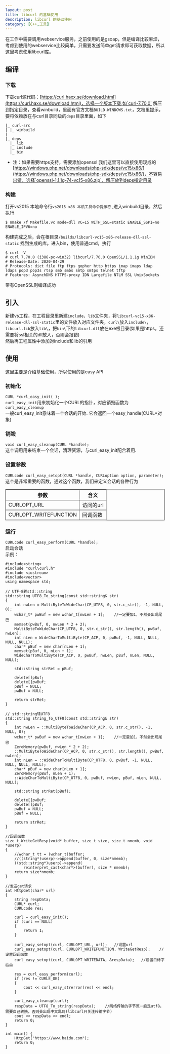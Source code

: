 ```yaml
---
layout: post
title: libcurl 的基础使用
description: libcurl 的基础使用
category: [C++,工具]
---
```

在工作中需要调用webservice服务，之前使用的是gsoap，但是编译比较麻烦，考虑到使用的webservice比较简单，只需要发送简单get请求即可获取数据，所以这里考虑使用libcurl库。
## 编译
### 下载
下载curl源代码：[https://curl.haxx.se/download.html](https://curl.haxx.se/download.html)，选择一个版本下载,如`curl-7.70.0`
解压到指定目录，查看winbuild，里面有官方文档`BUILD.WINDOWS.txt`，文档里提示，要将依赖放在与curl目录同级的`deps`目录里面，如下  
```
|_ curl-src  
| |_ winbuild  
|  
|_ deps  
  |_ lib  
  |_ include  
  |_ bin
```
* 注：如果需要https支持，需要添加openssl
我们这里可以直接使用现成的[https://windows.php.net/downloads/php-sdk/deps/vc15/x86/](https://windows.php.net/downloads/php-sdk/deps/vc15/x86/)，不容易出错，选择`openssl-1.1.1g-74-vc15-x86.zip`，解压放到deps指定目录  

### 构建
打开vs2015 本地命令行`vs2015 x86 本机工具命令提示符` ,进入winbuild目录，然后执行  
```
$ nmake /f Makefile.vc mode=dll VC=15 WITH_SSL=static ENABLE_SSPI=no ENABLE_IPV6=no
```
构建完成之后，会在根目录`/builds/libcurl-vc15-x86-release-dll-ssl-static` 找到生成的库。进入bin，使用普通cmd，执行
```
$ curl -V
# curl 7.70.0 (i386-pc-win32) libcurl/7.70.0 OpenSSL/1.1.1g WinIDN
# Release-Date: 2020-04-29
# Protocols: dict file ftp ftps gopher http https imap imaps ldap ldaps pop3 pop3s rtsp smb smbs smtp smtps telnet tftp
# Features: AsynchDNS HTTPS-proxy IDN Largefile NTLM SSL UnixSockets
```
带有OpenSSL则编译成功  

## 引入
新建vs工程，在工程目录里新建`include`、`lib`文件夹，将`libcurl-vc15-x86-release-dll-ssl-static`里的文件放入对应文件夹，`curl\`放入`include\`，`libcurl.lib`放入`lib\`，把`bin\`下的`libcurl.dll`放在exe根目录(如果是https，还需要将ssl相关的dll放入，否则会报错)  
然后再工程属性中添加对include和lib的引用  
## 使用
这里主要是介绍基础使用，所以使用的是easy API
### 初始化
`CURL *curl_easy_init( );`  
`curl_easy_init`用来初始化一个CURL的指针，对应销毁函数为`curl_easy_cleanup`  
一般curl_easy_init意味着一个会话的开始. 它会返回一个easy_handle(CURL*对象)  
### 销毁
`void curl_easy_cleanup(CURL *handle);`  
这个调用用来结束一个会话，清理资源，与curl_easy_init配合着用.   
### 设置参数
`CURLcode curl_easy_setopt(CURL *handle, CURLoption option, parameter);`
这个是非常重要的函数，通过这个函数，我们来定义会话的各种行为  
<table border="1">
  <tr>
    <th>参数</th>
    <th>含义</th>
  </tr>
  <tr>
    <td>CURLOPT_URL</td>
    <td>访问的url</td>
  </tr>
  <tr>
    <td>CURLOPT_WRITEFUNCTION</td>
    <td>回调函数</td>
  </tr>
</table>  

### 运行
`CURLcode curl_easy_perform(CURL *handle);`  
启动会话  
示例：
```
#include<string>
#include "curl\curl.h"
#include <iostream>
#include<vector>
using namespace std;

// UTF-8转std::string
std::string UTF8_To_string(const std::string& str)
{
	int nwLen = MultiByteToWideChar(CP_UTF8, 0, str.c_str(), -1, NULL, 0);
	wchar_t* pwBuf = new wchar_t[nwLen + 1];    //一定要加1，不然会出现尾巴 
	memset(pwBuf, 0, nwLen * 2 + 2);
	MultiByteToWideChar(CP_UTF8, 0, str.c_str(), str.length(), pwBuf, nwLen);
	int nLen = WideCharToMultiByte(CP_ACP, 0, pwBuf, -1, NULL, NULL, NULL, NULL);
	char* pBuf = new char[nLen + 1];
	memset(pBuf, 0, nLen + 1);
	WideCharToMultiByte(CP_ACP, 0, pwBuf, nwLen, pBuf, nLen, NULL, NULL);

	std::string strRet = pBuf;

	delete[]pBuf;
	delete[]pwBuf;
	pBuf = NULL;
	pwBuf = NULL;

	return strRet;
}

// std::string转UTF8
std::string string_To_UTF8(const std::string& str)
{
	int nwLen = ::MultiByteToWideChar(CP_ACP, 0, str.c_str(), -1, NULL, 0);
	wchar_t* pwBuf = new wchar_t[nwLen + 1];    //一定要加1，不然会出现尾巴 
	ZeroMemory(pwBuf, nwLen * 2 + 2);
	::MultiByteToWideChar(CP_ACP, 0, str.c_str(), str.length(), pwBuf, nwLen);
	int nLen = ::WideCharToMultiByte(CP_UTF8, 0, pwBuf, -1, NULL, NULL, NULL, NULL);
	char* pBuf = new char[nLen + 1];
	ZeroMemory(pBuf, nLen + 1);
	::WideCharToMultiByte(CP_UTF8, 0, pwBuf, nwLen, pBuf, nLen, NULL, NULL);

	std::string strRet(pBuf);

	delete[]pwBuf;
	delete[]pBuf;
	pwBuf = NULL;
	pBuf = NULL;

	return strRet;
}

//回调函数
size_t WriteGetResp(void* buffer, size_t size, size_t nmemb, void *userp)
{
	//wchar_t tt = (wchar_t)buffer;
	//((string*)userp)->append(buffer, 0, size*nmemb);
	((std::string*)userp)->append(
		reinterpret_cast<char*>(buffer), size * nmemb);
	return size*nmemb;
}

//发送get请求
int HttpGet(char* url)
{
	string respData;
	CURL* curl;
	CURLcode res;

	curl = curl_easy_init();
	if (curl == NULL)
	{
		return 1;
	}
	
	curl_easy_setopt(curl, CURLOPT_URL, url);   //设置url
	curl_easy_setopt(curl, CURLOPT_WRITEFUNCTION, WriteGetResp);    //设置回调函数
	curl_easy_setopt(curl, CURLOPT_WRITEDATA, &respData);   //设置目标字符串

	res = curl_easy_perform(curl);
	if (res != CURLE_OK)
	{
		cout << curl_easy_strerror(res) << endl;
	}

	curl_easy_cleanup(curl);
	respData = UTF8_To_string(respData);    //网络传输的字节流一般是utf8，需要自己转换，否则会出现中文乱码(libcurl只关注传输字节)
	cout << respData << endl;
	return 0;
}

int main() {
	HttpGet("https://www.baidu.com");
	return 0;
}
```

